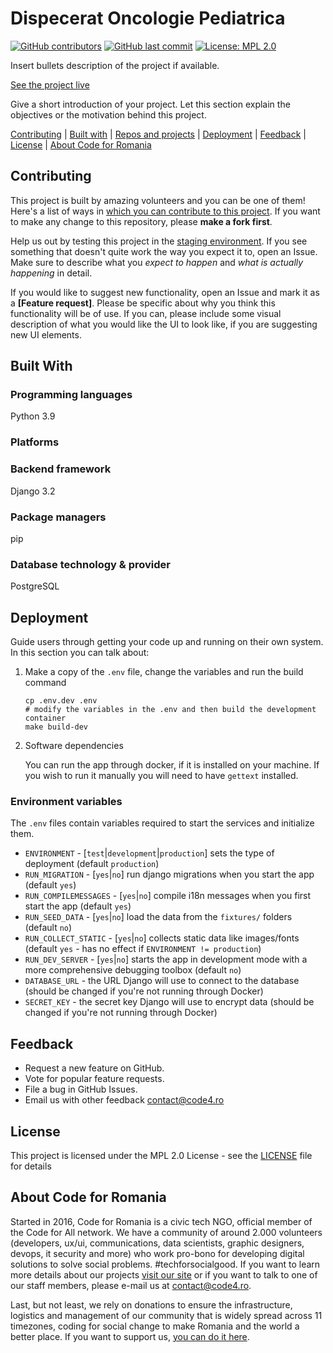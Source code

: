 # Dispecerat Oncologie Pediatrica

[![GitHub contributors][ico-contributors]][link-contributors]
[![GitHub last commit][ico-last-commit]][link-last-commit]
[![License: MPL 2.0][ico-license]][link-license]

Insert bullets description of the project if available.

[See the project live][link-production]

Give a short introduction of your project. Let this section explain the objectives or the motivation behind this project.

[Contributing](#contributing) | [Built with](#built-with) | [Repos and projects](#repos-and-projects) | [Deployment](#deployment) | [Feedback](#feedback) | [License](#license) | [About Code for Romania](#about-code-for-romania)

## Contributing

This project is built by amazing volunteers and you can be one of them! Here's a list of ways in [which you can contribute to this project][link-contributing]. If you want to make any change to this repository, please **make a fork first**.

Help us out by testing this project in the [staging environment][link-staging]. If you see something that doesn't quite work the way you expect it to, open an Issue. Make sure to describe what you _expect to happen_ and _what is actually happening_ in detail.

If you would like to suggest new functionality, open an Issue and mark it as a __[Feature request]__. Please be specific about why you think this functionality will be of use. If you can, please include some visual description of what you would like the UI to look like, if you are suggesting new UI elements.

## Built With

### Programming languages

Python 3.9

### Platforms

### Backend framework

Django 3.2

### Package managers

pip

### Database technology & provider

PostgreSQL

## Deployment

Guide users through getting your code up and running on their own system. In this section you can talk about:
1. Make a copy of the `.env` file, change the variables and run the build command

    ```shell
    cp .env.dev .env
    # modify the variables in the .env and then build the development container
    make build-dev
    ```

2. Software dependencies

    You can run the app through docker, if it is installed on your machine. If you wish to run it manually you will need to have `gettext` installed.

### Environment variables

The `.env` files contain variables required to start the services and initialize them.

- `ENVIRONMENT` - [`test`|`development`|`production`] sets the type of deployment (default `production`)
- `RUN_MIGRATION` - [`yes`|`no`] run django migrations when you start the app (default `yes`)
- `RUN_COMPILEMESSAGES` - [`yes`|`no`] compile i18n messages when you first start the app (default `yes`)
- `RUN_SEED_DATA` - [`yes`|`no`] load the data from the `fixtures/` folders (default `no`)
- `RUN_COLLECT_STATIC` - [`yes`|`no`] collects static data like images/fonts (default `yes` - has no effect if `ENVIRONMENT != production`)
- `RUN_DEV_SERVER` - [`yes`|`no`] starts the app in development mode with a more comprehensive debugging toolbox (default `no`)
- `DATABASE_URL` - the URL Django will use to connect to the database (should be changed if you're not running through Docker)
- `SECRET_KEY` - the secret key Django will use to encrypt data (should be changed if you're not running through Docker)

## Feedback

* Request a new feature on GitHub.
* Vote for popular feature requests.
* File a bug in GitHub Issues.
* Email us with other feedback contact@code4.ro

## License

This project is licensed under the MPL 2.0 License - see the [LICENSE](LICENSE) file for details

## About Code for Romania

Started in 2016, Code for Romania is a civic tech NGO, official member of the Code for All network. We have a community of around 2.000 volunteers (developers, ux/ui, communications, data scientists, graphic designers, devops, it security and more) who work pro-bono for developing digital solutions to solve social problems. #techforsocialgood. If you want to learn more details about our projects [visit our site][link-code4] or if you want to talk to one of our staff members, please e-mail us at contact@code4.ro.

Last, but not least, we rely on donations to ensure the infrastructure, logistics and management of our community that is widely spread across 11 timezones, coding for social change to make Romania and the world a better place. If you want to support us, [you can do it here][link-donate].


[ico-contributors]: https://img.shields.io/github/contributors/code4romania/rvm-api-django.svg?style=for-the-badge
[ico-last-commit]: https://img.shields.io/github/last-commit/code4romania/rvm-api-django.svg?style=for-the-badge
[ico-license]: https://img.shields.io/badge/license-MPL%202.0-brightgreen.svg?style=for-the-badge

[link-contributors]: https://github.com/code4romania/rvm-api-django/graphs/contributors
[link-last-commit]: https://github.com/code4romania/rvm-api-django/commits/main
[link-license]: https://opensource.org/licenses/MPL-2.0
[link-contributing]: https://github.com/code4romania/.github/blob/main/CONTRIBUTING.md

[link-production]: insert_link_here
[link-staging]: insert_link_here

[link-code4]: https://www.code4.ro/en/
[link-donate]: https://code4.ro/en/donate/
